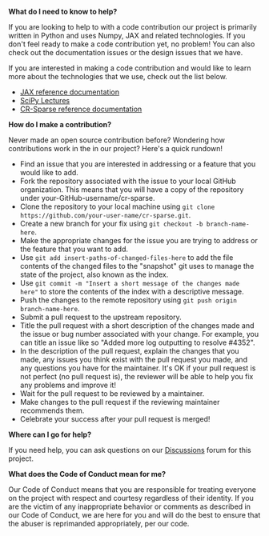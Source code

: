 **What do I need to know to help?**

If you are looking to help to with a code contribution our project is primarily written in Python 
and uses Numpy, JAX and related technologies. 
If you don't feel ready to make a code contribution yet, no problem! 
You can also check out the documentation issues 
or the design issues that we have.

If you are interested in making a code contribution 
and would like to learn more about the technologies that we use, 
check out the list below.

* [JAX reference documentation](https://jax.readthedocs.io/en/latest/)
* [SciPy Lectures](https://scipy-lectures.org/)
* [CR-Sparse reference documentation](https://carnotresearch.github.io/cr-sparse/)

**How do I make a contribution?**

Never made an open source contribution before? Wondering how contributions work in the in our project? Here's a quick rundown!

* Find an issue that you are interested in addressing or a feature that you would like to add.
* Fork the repository associated with the issue to your local GitHub organization. 
  This means that you will have a copy of the repository under your-GitHub-username/cr-sparse.
* Clone the repository to your local machine using 
  `git clone https://github.com/your-user-name/cr-sparse.git`.
* Create a new branch for your fix using `git checkout -b branch-name-here`.
* Make the appropriate changes for the issue you are trying to address or the feature that you want to add.
* Use `git add insert-paths-of-changed-files-here` to add the file contents of the changed files to the 
  "snapshot" git uses to manage the state of the project, also known as the index.
* Use `git commit -m "Insert a short message of the changes made here"` to store the contents of the index with a descriptive message.
* Push the changes to the remote repository using `git push origin branch-name-here`.
* Submit a pull request to the upstream repository.
* Title the pull request with a short description of the changes made and the issue or bug number associated with your change. 
  For example, you can title an issue like so "Added more log outputting to resolve #4352".
* In the description of the pull request, explain the changes that you made, any issues you think exist 
  with the pull request you made, and any questions you have for the maintainer. 
  It's OK if your pull request is not perfect (no pull request is), the reviewer will be able to help you 
  fix any problems and improve it!
* Wait for the pull request to be reviewed by a maintainer.
* Make changes to the pull request if the reviewing maintainer recommends them.
* Celebrate your success after your pull request is merged!

**Where can I go for help?**

If you need help, you can ask questions on our [Discussions](https://github.com/carnotresearch/cr-sparse/discussions) forum for this project.

**What does the Code of Conduct mean for me?**

Our Code of Conduct means that you are responsible for treating everyone 
on the project with respect and courtesy regardless of their identity. 
If you are the victim of any inappropriate behavior or 
comments as described in our Code of Conduct, 
we are here for you and will do the best to ensure that 
the abuser is reprimanded appropriately, per our code.
